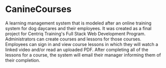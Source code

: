 # CanineCourses
A learning management system that is modeled after an online training system for dog daycares and their employees.  It was created as a final project for Centriq Training's Full Stack Web Development Program.<br />
Administrators can create courses and lessons for those courses.  Employees can sign in and view course lessons in which they will watch a linked video and/or read an uploaded PDF. After completing all of the lessons for a course, the system will email their manager informing them of their completion.
